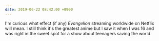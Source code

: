 ```yaml
---
date: 2019-06-22 08:42:00 +0900
---
```

I'm curious what effect (if any) _Evangelion_ streaming worldwide on Netflix will mean. I still think it's the greatest anime but I saw it when I was 16 and was right in the sweet spot for a show about teenagers saving the world.
